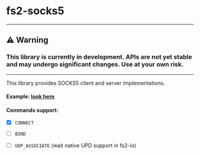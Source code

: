 # fs2-socks5

---

## ⚠️ Warning
### This library is currently in development. APIs are not yet stable and may undergo significant changes. Use at your own risk.

---

This library provides SOCKS5 client and server implementations.

#### Example: [look here](/example/src/main/scala/io/github/sovedus/socks5/example)

#### Commands support:
- [x] `CONNECT`
- [ ] `BIND`
- [ ] `UDP_ASSOCIATE` (wait native UPD support in fs2-io)




